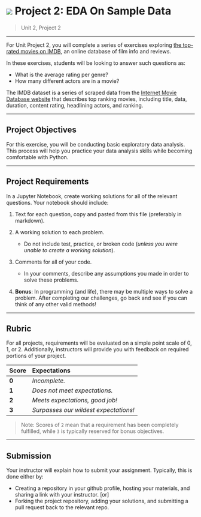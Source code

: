 # ![](https://ga-dash.s3.amazonaws.com/production/assets/logo-9f88ae6c9c3871690e33280fcf557f33.png) Project 2: EDA On Sample Data

> Unit 2, Project 2

---

For Unit Project 2, you will complete a series of exercises exploring [the top-rated movies on IMDB](data/imdb_1000.csv), an online database of film info and reviews.
 
In these exercises, students will be looking to answer such questions as: 
- What is the average rating per genre?
- How many different actors are in a movie?

The IMDB dataset is a series of scraped data from the [Internet Movie Database website](https://www.imdb.com) that describes top ranking movies, including title, data, duration, content rating, headlining actors, and ranking.

---

## Project Objectives


For this exercise, you will be conducting basic exploratory data analysis. This process will help you practice your data analysis skills while becoming comfortable with Python.

---

## Project Requirements

In a Jupyter Notebook, create working solutions for all of the relevant questions. Your notebook should include:

1. Text for each question, copy and pasted from this file (preferably in markdown).
2. A working solution to each problem.
   - Do not include test, practice, or broken code (*unless you were unable to create a working solution*).
3. Comments for all of your code.
   - In your comments, describe any assumptions you made in order to solve these problems.

4. **Bonus**: In programming (and life), there may be multiple ways to solve a problem. After completing our challenges, go back and see if you can think of any other valid methods!


---

## Rubric

For all projects, requirements will be evaluated on a simple point scale of 0, 1, or 2. Additionally, instructors will provide you with feedback on required portions of your project.

Score | Expectations
:--- | :---
**0** | _Incomplete._
**1** | _Does not meet expectations._
**2** | _Meets expectations, good job!_
**3** | _Surpasses our wildest expectations!_

> Note: Scores of `2` mean that a requirement has been completely fulfilled, while `3` is typically reserved for bonus objectives.

---

## Submission

Your instructor will explain how to submit your assignment. Typically, this is done either by:

 - Creating a repository in your github profile, hosting your materials, and sharing a link with your instructor. [or]
 - Forking the project repository, adding your solutions, and submitting a pull request back to the relevant repo.

